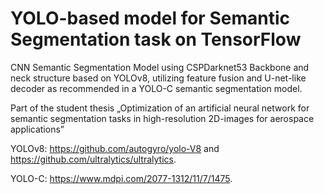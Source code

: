 # YOLO-based model for Semantic Segmentation task on TensorFlow

CNN Semantic Segmentation Model using CSPDarknet53 Backbone and neck structure based on YOLOv8, utilizing feature fusion and U-net-like decoder as recommended in a YOLO-C semantic segmentation model.

Part of the student thesis  „Optimization of an artificial neural network for semantic segmentation tasks in high-resolution 2D-images for aerospace applications”

YOLOv8: https://github.com/autogyro/yolo-V8 and https://github.com/ultralytics/ultralytics.

YOLO-C: https://www.mdpi.com/2077-1312/11/7/1475.

